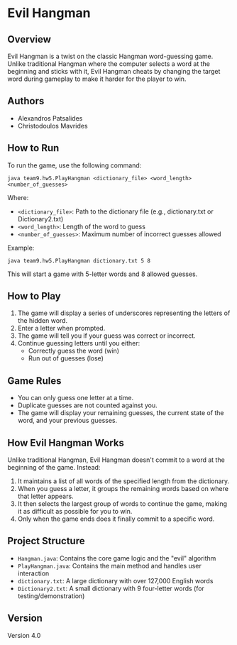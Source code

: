 # Evil Hangman

## Overview
Evil Hangman is a twist on the classic Hangman word-guessing game. Unlike traditional Hangman where the computer selects a word at the beginning and sticks with it, Evil Hangman cheats by changing the target word during gameplay to make it harder for the player to win.

## Authors
- Alexandros Patsalides
- Christodoulos Mavrides

## How to Run
To run the game, use the following command:

```
java team9.hw5.PlayHangman <dictionary_file> <word_length> <number_of_guesses>
```

Where:
- `<dictionary_file>`: Path to the dictionary file (e.g., dictionary.txt or Dictionary2.txt)
- `<word_length>`: Length of the word to guess
- `<number_of_guesses>`: Maximum number of incorrect guesses allowed

Example:
```
java team9.hw5.PlayHangman dictionary.txt 5 8
```
This will start a game with 5-letter words and 8 allowed guesses.

## How to Play
1. The game will display a series of underscores representing the letters of the hidden word.
2. Enter a letter when prompted.
3. The game will tell you if your guess was correct or incorrect.
4. Continue guessing letters until you either:
   - Correctly guess the word (win)
   - Run out of guesses (lose)

## Game Rules
- You can only guess one letter at a time.
- Duplicate guesses are not counted against you.
- The game will display your remaining guesses, the current state of the word, and your previous guesses.

## How Evil Hangman Works
Unlike traditional Hangman, Evil Hangman doesn't commit to a word at the beginning of the game. Instead:

1. It maintains a list of all words of the specified length from the dictionary.
2. When you guess a letter, it groups the remaining words based on where that letter appears.
3. It then selects the largest group of words to continue the game, making it as difficult as possible for you to win.
4. Only when the game ends does it finally commit to a specific word.

## Project Structure
- `Hangman.java`: Contains the core game logic and the "evil" algorithm
- `PlayHangman.java`: Contains the main method and handles user interaction
- `dictionary.txt`: A large dictionary with over 127,000 English words
- `Dictionary2.txt`: A small dictionary with 9 four-letter words (for testing/demonstration)

## Version
Version 4.0
